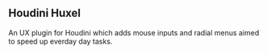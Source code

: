 ## Houdini Huxel
An UX plugin for Houdini which adds mouse inputs and radial menus aimed to speed up everday day tasks.
